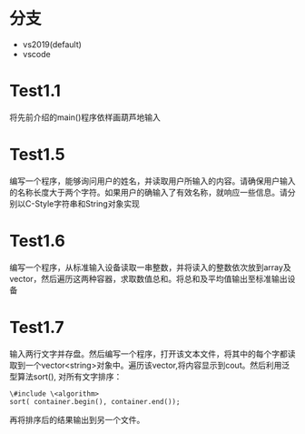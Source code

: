 
# 分支

+ vs2019(default)  
+ vscode  

# Test1.1  

将先前介绍的main()程序依样画葫芦地输入  

# Test1.5  

编写一个程序，能够询问用户的姓名，并读取用户所输入的内容。请确保用户输入的名称长度大于两个字符。如果用户的确输入了有效名称，就响应一些信息。请分别以C-Style字符串和String对象实现

# Test1.6  

编写一个程序，从标准输入设备读取一串整数，并将读入的整数依次放到array及vector，然后遍历这两种容器，求取数值总和。将总和及平均值输出至标准输出设备

# Test1.7  

输入两行文字并存盘。然后编写一个程序，打开该文本文件，将其中的每个字都读取到一个vector\<string>对象中。遍历该vector,将内容显示到cout。然后利用泛型算法sort(),  对所有文字排序：  

    \#include \<algorithm>  
    sort( container.begin(), container.end());  

再将排序后的结果输出到另一个文件。  

